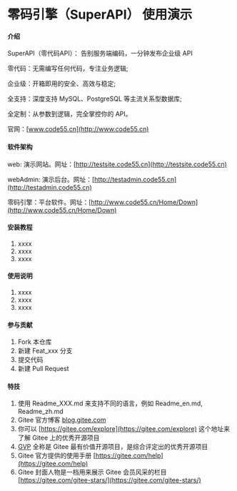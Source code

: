 # 零码引擎（SuperAPI） 使用演示

#### 介绍
SuperAPI（零代码API）： 告别服务端编码，一分钟发布企业级 API

零代码：无需编写任何代码，专注业务逻辑;

企业级：开箱即用的安全、高效与稳定;

全支持：深度支持 MySQL、PostgreSQL 等主流关系型数据库;

全定制：从参数到逻辑，完全掌控你的 API。


官网：[www.code55.cn](http://www.code55.cn)

#### 软件架构

web: 演示网站。网址：[http://testsite.code55.cn](http://testsite.code55.cn)

webAdmin: 演示后台。网址：[http://testadmin.code55.cn](http://testadmin.code55.cn)

零码引擎：平台软件。网址：[http://www.code55.cn/Home/Down](http://www.code55.cn/Home/Down)

#### 安装教程

1.  xxxx
2.  xxxx
3.  xxxx

#### 使用说明

1.  xxxx
2.  xxxx
3.  xxxx

#### 参与贡献

1.  Fork 本仓库
2.  新建 Feat_xxx 分支
3.  提交代码
4.  新建 Pull Request


#### 特技

1.  使用 Readme\_XXX.md 来支持不同的语言，例如 Readme\_en.md, Readme\_zh.md
2.  Gitee 官方博客 [blog.gitee.com](https://blog.gitee.com)
3.  你可以 [https://gitee.com/explore](https://gitee.com/explore) 这个地址来了解 Gitee 上的优秀开源项目
4.  [GVP](https://gitee.com/gvp) 全称是 Gitee 最有价值开源项目，是综合评定出的优秀开源项目
5.  Gitee 官方提供的使用手册 [https://gitee.com/help](https://gitee.com/help)
6.  Gitee 封面人物是一档用来展示 Gitee 会员风采的栏目 [https://gitee.com/gitee-stars/](https://gitee.com/gitee-stars/)
